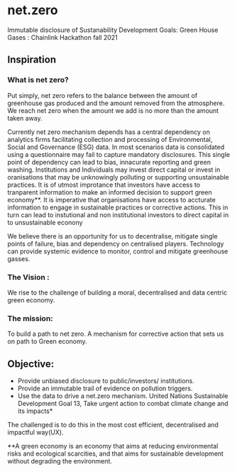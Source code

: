 # net.zero
Immutable disclosure of Sustanability Development Goals: Green House Gases  : Chainlink Hackathon fall 2021

## Inspiration

### What is net zero?
Put simply, net zero refers to the balance between the amount of greenhouse gas produced and the amount removed from the atmosphere. We reach net zero when the amount we add is no more than the amount taken away.

Currently net zero mechanism depends has a central dependency on analytics firms facilitating collection and processing of Environmental, Social and Governance (ESG) data. In most scenarios data is consolidated using a questionnaire may fail to capture mandatory disclosures. This single point of dependency can lead to bias, innacurate reporting and green washing. Institutions and Individuals may invest direct capital or invest in oranisations that may be unknowingly polluting or supporting unsustainable practices. It is of utmost improtance that investors have access to tranparent information to make an informed decision to support green economy**. It is imperative that organisations have access to accturate information to engage in sustainable practices or corrective actions.
This in turn can lead to instutional and non institutional investors to direct capital in to unsustainable econony

We believe there is an opportunity for us to decentralise, mitigate single points of failure, bias and dependency on centralised players. Technology can provide systemic evidence to monitor, control and mitigate greenhouse gasses. 

### The Vision : 
We rise to the challenge of building a moral, decentralised and data centric green economy. 

### The mission:
To build a path to net zero. A mechanism for corrective action that sets us on path to Green economy. 

## Objective:

- Provide unbiased disclosure  to public/investors/ institutions.
- Provide an immutable trail of evidence on pollution triggers.
- Use the data to drive a net.zero mechanism. United Nations Sustainable Development Goal 13, Take urgent action to combat climate change and its impacts*

The challenged is to do this in the most cost efficient, decentralised and impactful way(UX). 


**A green economy is an economy that aims at reducing environmental risks and ecological scarcities, and that aims for sustainable development without degrading the environment.
